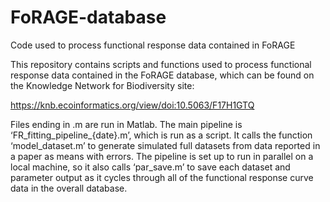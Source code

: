 # FoRAGE-database
Code used to process functional response data contained in FoRAGE

This repository contains scripts and functions used to process functional response data contained in the FoRAGE database, which can be found on the Knowledge Network for Biodiversity site:

https://knb.ecoinformatics.org/view/doi:10.5063/F17H1GTQ

Files ending in .m are run in Matlab.
The main pipeline is ‘FR_fitting_pipeline_{date}.m’, which is run as a script. It calls the function ‘model_dataset.m’ to generate simulated full datasets from data reported in a paper as means with errors. The pipeline is set up to run in parallel on a local machine, so it also calls ‘par_save.m’ to save each dataset and parameter output as it cycles through all of the functional response curve data in the overall database.
